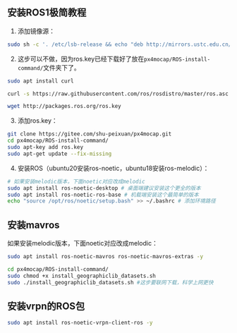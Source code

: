 ## 安装ROS1极简教程

1. 添加镜像源：

```bash
sudo sh -c '. /etc/lsb-release && echo "deb http://mirrors.ustc.edu.cn/ros/ubuntu/ `lsb_release -cs` main" > /etc/apt/sources.list.d/ros-latest.list'
```

2. 这步可以不做，因为ros.key已经下载好了放在`px4mocap/ROS-install-command/`文件夹下了。

```bash
sudo apt install curl

curl -s https://raw.githubusercontent.com/ros/rosdistro/master/ros.asc | sudo apt-key add -

wget http://packages.ros.org/ros.key
```

3. 添加ros.key：

```bash
git clone https://gitee.com/shu-peixuan/px4mocap.git
cd px4mocap/ROS-install-command/
sudo apt-key add ros.key
sudo apt-get update --fix-missing
```

4. 安装ROS（ubuntu20安装ros-noetic，ubuntu18安装ros-melodic）：

```bash
# 如果安装melodic版本，下面noetic对应改成melodic
sudo apt install ros-noetic-desktop # 桌面端建议安装这个更全的版本
sudo apt install ros-noetic-ros-base # 机载端安装这个最简单的版本
echo "source /opt/ros/noetic/setup.bash" >> ~/.bashrc # 添加环境路径
```



## 安装mavros

如果安装melodic版本，下面noetic对应改成melodic：

```bash
sudo apt install ros-noetic-mavros ros-noetic-mavros-extras -y
```

```bash
cd px4mocap/ROS-install-command/
sudo chmod +x install_geographiclib_datasets.sh
sudo ./install_geographiclib_datasets.sh #这步要联网下载，科学上网更快
```



## 安装vrpn的ROS包

```bash
sudo apt install ros-noetic-vrpn-client-ros -y
```
